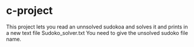 # c-project
This project lets you read an unnsolved sudokoa and solves it and prints in a new text file Sudoko_solver.txt
You need to give the unsolved sudoko file name.
